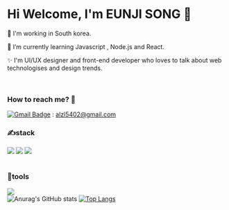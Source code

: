 <h1>Hi Welcome, I'm EUNJI SONG  👋</h1>
<p>🔭 I'm working in South korea.</p>
<p>🌱 I’m currently learning Javascript , Node.js and React.</p>
<p>✨ I'm UI/UX designer and front-end developer who loves to talk about web technologises and design trends.</p>

<br>

### How to reach me?  🤔
[![Gmail Badge](https://img.shields.io/badge/Gmail-d14836?style=flat-square&logo=Gmail&logoColor=white&link=mailto:alzl5402@gmail.com)](alzl5402@gmail.com)
: alzl5402@gmail.com 
<br>

### ✍stack
<img src="https://img.shields.io/badge/html-E34F26?style=for-the-badge&logo=html5&logoColor=white"> <img src="https://img.shields.io/badge/css-1572B6?style=for-the-badge&logo=css3&logoColor=white"> <img src="https://img.shields.io/badge/javascript-F7DF1E?style=for-the-badge&logo=javascript&logoColor=black">  
<br>

### 💪tools
<img src="https://img.shields.io/badge/github-181717?style=for-the-badge&logo=github&logoColor=white"><br>
![Anurag's GitHub stats](https://github-readme-stats.vercel.app/api?username=eunji21&show_icons=true&theme=radical)
[![Top Langs](https://github-readme-stats.vercel.app/api/top-langs/?username=ohbyul&layout=compact&theme=dracula)](https://github.com/metleeha)
